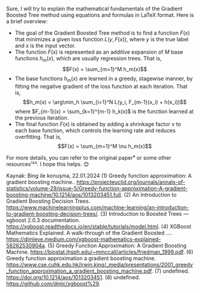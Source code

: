 Sure, I will try to explain the mathematical fundamentals of the Gradient Boosted Tree method using equations and formulas in LaTeX format. Here is a brief overview:

- The goal of the Gradient Boosted Tree method is to find a function $F(x)$ that minimizes a given loss function $L(y, F(x))$, where $y$ is the true label and $x$ is the input vector.
- The function $F(x)$ is represented as an additive expansion of $M$ base functions $h_m(x)$, which are usually regression trees. That is, $$F(x) = \sum_{m=1}^M h_m(x)$$
- The base functions $h_m(x)$ are learned in a greedy, stagewise manner, by fitting the negative gradient of the loss function at each iteration. That is, $$h_m(x) = \arg\min_h \sum_{i=1}^N L(y_i, F_{m-1}(x_i) + h(x_i))$$ where $F_{m-1}(x) = \sum_{k=1}^{m-1} h_k(x)$ is the function learned at the previous iteration.
- The final function $F(x)$ is obtained by adding a shrinkage factor $\nu$ to each base function, which controls the learning rate and reduces overfitting. That is, $$F(x) = \sum_{m=1}^M \nu h_m(x)$$

For more details, you can refer to the original paper⁴ or some other resources¹²³. I hope this helps. 😊

Kaynak: Bing ile konuşma, 22.01.2024
(1) Greedy function approximation: A gradient boosting machine.. https://projecteuclid.org/journals/annals-of-statistics/volume-29/issue-5/Greedy-function-approximation-A-gradient-boosting-machine/10.1214/aos/1013203451.full.
(2) An Introduction to Gradient Boosting Decision Trees. https://www.machinelearningplus.com/machine-learning/an-introduction-to-gradient-boosting-decision-trees/.
(3) Introduction to Boosted Trees — xgboost 2.0.3 documentation. https://xgboost.readthedocs.io/en/stable/tutorials/model.html.
(4) XGBoost Mathematics Explained. A walk-through of the Gradient Boosted .... https://dimleve.medium.com/xgboost-mathematics-explained-58262530904a.
(5) Greedy Function Approximation: A Gradient Boosting Machine. https://biostat.jhsph.edu/~mmccall/articles/friedman_1999.pdf.
(6) Greedy function approximation a gradient boosting machine. https://www.cse.cuhk.edu.hk/irwin.king/_media/presentations/2001_greedy_function_approximation_a_gradient_boosting_machine.pdf.
(7) undefined. https://doi.org/10.1214/aos/1013203451.
(8) undefined. https://github.com/dmlc/xgboost%29.
